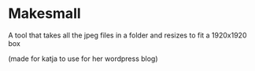 
# Makesmall

A tool that takes all the jpeg files in a folder and resizes to fit a 1920x1920 box

(made for katja to use for her wordpress blog)